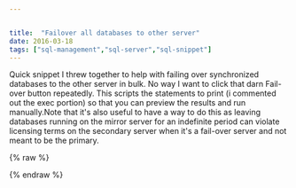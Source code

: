 ```yaml
---


title:  "Failover all databases to other server"
date: 2016-03-18
tags: ["sql-management","sql-server","sql-snippet"]
---
```


Quick snippet I threw together to help with failing over synchronized databases to the other server in bulk. No way I want to click that darn Fail-over button repeatedly. This scripts the statements to print (i commented out the exec portion) so that you can preview the results and run manually.Note that it's also useful to have a way to do this as leaving databases running on the mirror server for an indefinite period can violate licensing terms on the secondary server when it's a fail-over server and not meant to be the primary.

{% raw %}
 <script src="https://gist.github.com/sheldonhull/b753658689b40b2883c5.js"></script>
{% endraw %}
